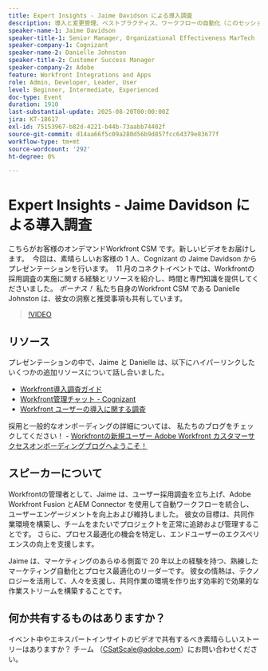 ```yaml
---
title: Expert Insights - Jaime Davidson による導入調査
description: 導入と変更管理、ベストプラクティス、ワークフローの自動化（このセッションは導入調査、最適化、拡張プロセスに関するものなので、すべてが適切です
speaker-name-1: Jaime Davidson
speaker-title-1: Senior Manager, Organizational Effectiveness MarTech
speaker-company-1: Cognizant
speaker-name-2: Danielle Johnston
speaker-title-2: Customer Success Manager
speaker-company-2: Adobe
feature: Workfront Integrations and Apps
role: Admin, Developer, Leader, User
level: Beginner, Intermediate, Experienced
doc-type: Event
duration: 1910
last-substantial-update: 2025-08-20T00:00:00Z
jira: KT-18617
exl-id: 75153967-b82d-4221-b44b-73aabb74402f
source-git-commit: d14aa66f5c09a280d56b9d857fcc64379e83677f
workflow-type: tm+mt
source-wordcount: '292'
ht-degree: 0%

---
```


# Expert Insights - Jaime Davidson による導入調査

こちらがお客様のオンデマンドWorkfront CSM です。新しいビデオをお届けします。  今回は、素晴らしいお客様の 1 人、Cognizant の Jaime Davidson からプレゼンテーションを行います。  11 月のコネクトイベントでは、Workfrontの採用調査の実施に関する経験とリソースを紹介し、時間と専門知識を提供してくださいました。 *ボーナス！* 私たち自身のWorkfront CSM である Danielle Johnston は、彼女の洞察と推奨事項も共有しています。

>[!VIDEO](https://video.tv.adobe.com/v/3469895/?learn=on&enablevpops)

## リソース

プレゼンテーションの中で、Jaime と Danielle は、以下にハイパーリンクしたいくつかの追加リソースについて話し合いました。

* [Workfront導入調査ガイド ](https://cdn.experience.workfront.com/Training/Guides/Customer+Success+at+Scale/Workfront+Guide+to+Adoption+Surveys)
* [Workfront管理チャット - Cognizant](https://cdn.experience.workfront.com/Training/Guides/Customer+Success+at+Scale/Workfront+-+Admin+Chat+20231113+final+GBC)
* [Workfront ユーザーの導入に関する調査 ](https://cdn.experience.workfront.com/Training/Guides/Customer+Success+at+Scale/Workfront+User+Adoption+Survey+2022+final_Admin+chat)

採用と一般的なオンボーディングの詳細については、 私たちのブログをチェックしてください！ - [Workfrontの新規ユーザー Adobe Workfront カスタマーサクセスオンボーディングブログへようこそ！](https://experienceleaguecommunities.adobe.com/t5/workfront-blogs/new-workfront-customers-welcome-to-the-adobe-workfront-customer/ba-p/635927?profile.language=ja)

## スピーカーについて

Workfrontの管理者として、Jaime は、ユーザー採用調査を立ち上げ、Adobe Workfront Fusion とAEM Connector を使用して自動ワークフローを統合し、ユーザーエンゲージメントを向上および維持しました。 彼女の目標は、共同作業環境を構築し、チームをまたいでプロジェクトを正常に追跡および管理することです。 さらに、プロセス最適化の機会を特定し、エンドユーザーのエクスペリエンスの向上を支援します。

Jaime は、マーケティングのあらゆる側面で 20 年以上の経験を持つ、熟練したマーケティング自動化とプロセス最適化のリーダーです。 彼女の情熱は、テクノロジーを活用して、人々を支援し、共同作業の環境を作り出す効率的で効果的な作業ストリームを構築することです。

## 何か共有するものはありますか？

イベント中やエキスパートインサイトのビデオで共有するべき素晴らしいストーリーはありますか？ チーム （[CSatScale@adobe.com](mailto:CSatScale@adobe.com)）にお問い合わせください。
